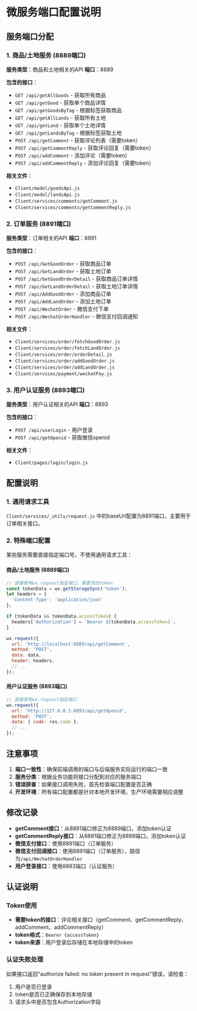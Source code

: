 # 微服务端口配置说明

## 服务端口分配

### 1. 商品/土地服务 (8889端口)
**服务类型**：商品和土地相关的API
**端口**：8889

**包含的接口**：
- `GET /api/getAllGoods` - 获取所有商品
- `GET /api/getGood` - 获取单个商品详情
- `GET /api/getGoodsByTag` - 根据标签获取商品
- `GET /api/getAllLands` - 获取所有土地
- `GET /api/getLand` - 获取单个土地详情
- `GET /api/getLandsByTag` - 根据标签获取土地
- `POST /api/getComment` - 获取评论列表（需要token）
- `POST /api/getCommentReply` - 获取评论回复（需要token）
- `POST /api/addComment` - 添加评论（需要token）
- `POST /api/addCommentReply` - 添加评论回复（需要token）

**相关文件**：
- `Client/model/goodsApi.js`
- `Client/model/landsApi.js`
- `Client/services/comments/getComment.js`
- `Client/services/comments/getCommentReply.js`

### 2. 订单服务 (8891端口)
**服务类型**：订单相关的API
**端口**：8891

**包含的接口**：
- `POST /api/GetGoodOrder` - 获取商品订单
- `POST /api/GetLandOrder` - 获取土地订单
- `POST /api/GetGoodOrderDetail` - 获取商品订单详情
- `POST /api/GetLandOrderDetail` - 获取土地订单详情
- `POST /api/AddGoodOrder` - 添加商品订单
- `POST /api/AddLandOrder` - 添加土地订单
- `POST /api/WechatOrder` - 微信支付下单
- `POST /api/WechatOrderHandler` - 微信支付回调通知

**相关文件**：
- `Client/services/order/fetchGoodOrder.js`
- `Client/services/order/fetchLandOrder.js`
- `Client/services/order/orderDetail.js`
- `Client/services/order/addGoodOrder.js`
- `Client/services/order/addLandOrder.js`
- `Client/services/payment/wechatPay.js`

### 3. 用户认证服务 (8893端口)
**服务类型**：用户认证相关的API
**端口**：8893

**包含的接口**：
- `POST /api/userLogin` - 用户登录
- `POST /api/getOpenid` - 获取微信openid

**相关文件**：
- `Client/pages/login/login.js`

## 配置说明

### 1. 通用请求工具
`Client/services/_utils/request.js` 中的baseUrl配置为8891端口，主要用于订单相关接口。

### 2. 特殊端口配置
某些服务需要直接指定端口号，不使用通用请求工具：

#### 商品/土地服务 (8889端口)
```javascript
// 直接使用wx.request指定端口，需要添加token
const tokenData = wx.getStorageSync('token');
let headers = {
  'Content-Type': 'application/json'
};

if (tokenData && tokenData.accessToken) {
  headers['Authorization'] = `Bearer ${tokenData.accessToken}`;
}

wx.request({
  url: 'http://localhost:8889/api/getComment',
  method: 'POST',
  data: data,
  header: headers,
  // ...
});
```

#### 用户认证服务 (8893端口)
```javascript
// 直接使用wx.request指定端口
wx.request({
  url: 'http://127.0.0.1:8893/api/getOpenid',
  method: 'POST',
  data: { code: res.code },
  // ...
});
```

## 注意事项

1. **端口一致性**：确保前端调用的端口与后端服务实际运行的端口一致
2. **服务分类**：根据业务功能将接口分配到对应的服务端口
3. **错误排查**：如果接口调用失败，首先检查端口配置是否正确
4. **开发环境**：所有端口配置都是针对本地开发环境，生产环境需要相应调整

## 修改记录

- **getComment接口**：从8891端口修正为8889端口，添加token认证
- **getCommentReply接口**：从8891端口修正为8889端口，添加token认证
- **微信支付接口**：使用8891端口（订单服务）
- **微信支付回调接口**：使用8891端口（订单服务），路径为`/api/WechatOrderHandler`
- **用户登录接口**：使用8893端口（认证服务）

## 认证说明

### Token使用
- **需要token的接口**：评论相关接口（getComment、getCommentReply、addComment、addCommentReply）
- **token格式**：`Bearer {accessToken}`
- **token来源**：用户登录后存储在本地存储中的token

### 认证失败处理
如果接口返回"authorize failed: no token present in request"错误，请检查：
1. 用户是否已登录
2. token是否已正确保存到本地存储
3. 请求头中是否包含Authorization字段 